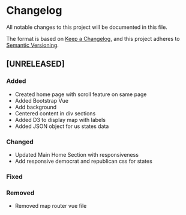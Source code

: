 # Changelog
All notable changes to this project will be documented in this file.

The format is based on [Keep a Changelog](https://keepachangelog.com/en/1.0.0/),
and this project adheres to [Semantic Versioning](https://semver.org/spec/v2.0.0.html).

## [UNRELEASED]
### Added
- Created home page with scroll feature on same page
- Added Bootstrap Vue
- Add background
- Centered content in div sections
- Added D3 to display map with labels
- Added JSON object for us states data

### Changed
- Updated Main Home Section with responsiveness
- Add responsive democrat and republican css for states

### Fixed

### Removed
- Removed map router vue file